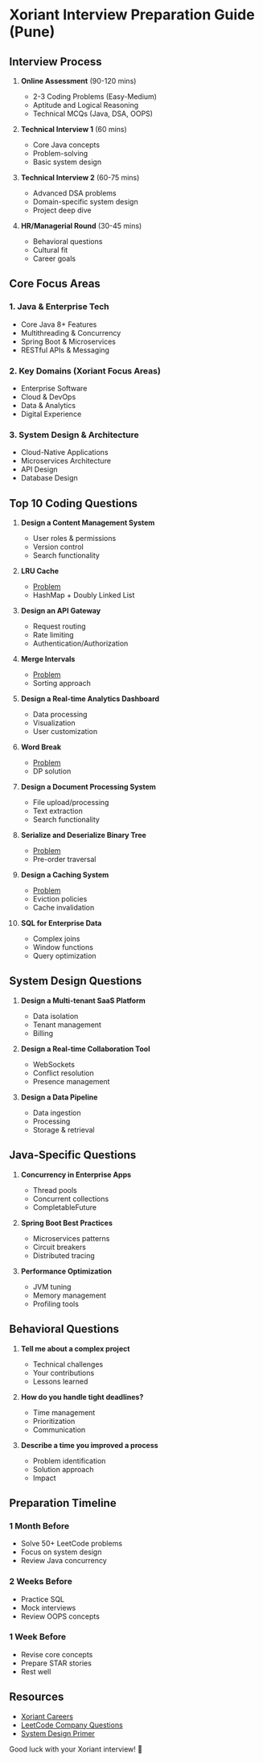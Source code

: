 # Xoriant Interview Preparation Guide (Pune)

## Interview Process
1. **Online Assessment** (90-120 mins)
   - 2-3 Coding Problems (Easy-Medium)
   - Aptitude and Logical Reasoning
   - Technical MCQs (Java, DSA, OOPS)

2. **Technical Interview 1** (60 mins)
   - Core Java concepts
   - Problem-solving
   - Basic system design

3. **Technical Interview 2** (60-75 mins)
   - Advanced DSA problems
   - Domain-specific system design
   - Project deep dive

4. **HR/Managerial Round** (30-45 mins)
   - Behavioral questions
   - Cultural fit
   - Career goals

## Core Focus Areas

### 1. Java & Enterprise Tech
- Core Java 8+ Features
- Multithreading & Concurrency
- Spring Boot & Microservices
- RESTful APIs & Messaging

### 2. Key Domains (Xoriant Focus Areas)
- Enterprise Software
- Cloud & DevOps
- Data & Analytics
- Digital Experience

### 3. System Design & Architecture
- Cloud-Native Applications
- Microservices Architecture
- API Design
- Database Design

## Top 10 Coding Questions

1. **Design a Content Management System**
   - User roles & permissions
   - Version control
   - Search functionality

2. **LRU Cache**
   - [Problem](https://leetcode.com/problems/lru-cache/)
   - HashMap + Doubly Linked List

3. **Design an API Gateway**
   - Request routing
   - Rate limiting
   - Authentication/Authorization

4. **Merge Intervals**
   - [Problem](https://leetcode.com/problems/merge-intervals/)
   - Sorting approach

5. **Design a Real-time Analytics Dashboard**
   - Data processing
   - Visualization
   - User customization

6. **Word Break**
   - [Problem](https://leetcode.com/problems/word-break/)
   - DP solution

7. **Design a Document Processing System**
   - File upload/processing
   - Text extraction
   - Search functionality

8. **Serialize and Deserialize Binary Tree**
   - [Problem](https://leetcode.com/problems/serialize-and-deserialize-binary-tree/)
   - Pre-order traversal

9. **Design a Caching System**
   - [Problem](https://leetcode.com/discuss/interview-question/124739/design-rate-limiter)
   - Eviction policies
   - Cache invalidation

10. **SQL for Enterprise Data**
    - Complex joins
    - Window functions
    - Query optimization

## System Design Questions

1. **Design a Multi-tenant SaaS Platform**
   - Data isolation
   - Tenant management
   - Billing

2. **Design a Real-time Collaboration Tool**
   - WebSockets
   - Conflict resolution
   - Presence management

3. **Design a Data Pipeline**
   - Data ingestion
   - Processing
   - Storage & retrieval

## Java-Specific Questions

1. **Concurrency in Enterprise Apps**
   - Thread pools
   - Concurrent collections
   - CompletableFuture

2. **Spring Boot Best Practices**
   - Microservices patterns
   - Circuit breakers
   - Distributed tracing

3. **Performance Optimization**
   - JVM tuning
   - Memory management
   - Profiling tools

## Behavioral Questions

1. **Tell me about a complex project**
   - Technical challenges
   - Your contributions
   - Lessons learned

2. **How do you handle tight deadlines?**
   - Time management
   - Prioritization
   - Communication

3. **Describe a time you improved a process**
   - Problem identification
   - Solution approach
   - Impact

## Preparation Timeline

### 1 Month Before
- Solve 50+ LeetCode problems
- Focus on system design
- Review Java concurrency

### 2 Weeks Before
- Practice SQL
- Mock interviews
- Review OOPS concepts

### 1 Week Before
- Revise core concepts
- Prepare STAR stories
- Rest well

## Resources
- [Xoriant Careers](https://www.xoriant.com/careers)
- [LeetCode Company Questions](https://leetcode.com/company/xoriant/)
- [System Design Primer](https://github.com/donnemartin/system-design-primer)

Good luck with your Xoriant interview! 💼
